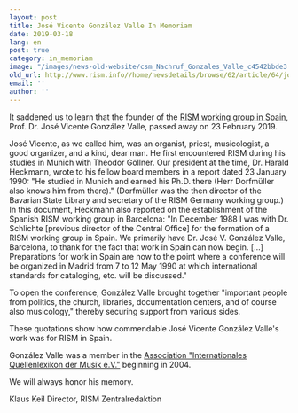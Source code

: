 ```yaml
---
layout: post
title: José Vicente González Valle In Memoriam
date: 2019-03-18
lang: en
post: true
category: in_memoriam
image: "/images/news-old-website/csm_Nachruf_Gonzales_Valle_c4542bbde3.jpg"
old_url: http://www.rism.info//home/newsdetails/browse/62/article/64/jose-vicente-gonzalez-valle-in-memoriam.html
email: ''
author: ''
---
```


It saddened us to learn that the founder of the [RISM working group in Spain](/workgroups/spain-barcelona-consejo-superior-de-investigaciones-cientificas-institucion-mila-y-fontanals-u-ei-musicologia/home.html), Prof. Dr. José Vicente González Valle, passed away on 23 February 2019.

José Vicente, as we called him, was an organist, priest, musicologist, a good organizer, and a kind, dear man. He first encountered RISM during his studies in Munich with Theodor Göllner. Our president at the time, Dr. Harald Heckmann, wrote to his fellow board members in a report dated 23 January 1990: "He studied in Munich and earned his Ph.D. there (Herr Dorfmüller also knows him from there)." (Dorfmüller was the then director of the Bavarian State Library and secretary of the RISM Germany working group.) In this document, Heckmann also reported on the establishment of the Spanish RISM working group in Barcelona: "In December 1988 I was with Dr. Schlichte [previous director of the Central Office] for the formation of a RISM working group in Spain. We primarily have Dr. José V. González Valle, Barcelona, to thank for the fact that work in Spain can now begin. [...] Preparations for work in Spain are now to the point where a conference will be organized in Madrid from 7 to 12 May 1990 at which international standards for cataloging, etc. will be discussed."

To open the conference, González Valle brought together "important people from politics, the church, libraries, documentation centers, and of course also musicology," thereby securing support from various sides.

These quotations show how commendable José Vicente González Valle's work was for RISM in Spain.

González Valle was a member in the [Association "Internationales Quellenlexikon der Musik e.V."](/organization/the-association.html) beginning in 2004.

We will always honor his memory.

Klaus Keil
Director, RISM Zentralredaktion

